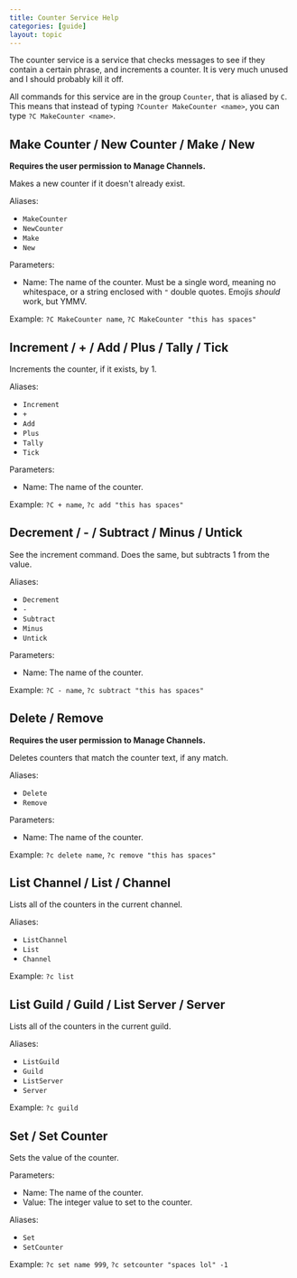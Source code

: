 ```yaml
---
title: Counter Service Help
categories: [guide]
layout: topic
---
```


The counter service is a service that checks messages to see if they contain a certain phrase, and increments a counter. It is very much unused and I should probably kill it off.

All commands for this service are in the group `Counter`, that is aliased by `C`. This means that instead of typing
`?Counter MakeCounter <name>`, you can type
`?C MakeCounter <name>`.

## Make Counter / New Counter / Make / New

**Requires the user permission to Manage Channels.**

Makes a new counter if it doesn't already exist.

Aliases:
 - `MakeCounter`
 - `NewCounter`
 - `Make`
 - `New`

Parameters:
 - Name: The name of the counter. Must be a single word, meaning no whitespace, or a string enclosed with `"` double quotes. Emojis *should* work, but YMMV.

Example: `?C MakeCounter name`, `?C MakeCounter "this has spaces"`

## Increment / + / Add / Plus / Tally / Tick

Increments the counter, if it exists, by 1.

Aliases:
 - `Increment`
 - `+`
 - `Add`
 - `Plus`
 - `Tally`
 - `Tick`

Parameters:
 - Name: The name of the counter.

 Example: `?C + name`, `?c add "this has spaces"`

## Decrement / - / Subtract / Minus / Untick

See the increment command. Does the same, but subtracts 1 from the value.

Aliases:
 - `Decrement`
 - `-`
 - `Subtract`
 - `Minus`
 - `Untick`

Parameters:
 - Name: The name of the counter.

 Example: `?C - name`, `?c subtract "this has spaces"`


## Delete / Remove

**Requires the user permission to Manage Channels.**

Deletes counters that match the counter text, if any match.

Aliases:
 - `Delete`
 - `Remove`

Parameters:
 - Name: The name of the counter.

Example: `?c delete name`, `?c remove "this has spaces"`

## List Channel / List / Channel

Lists all of the counters in the current channel.

Aliases:
 - `ListChannel`
 - `List`
 - `Channel`

Example: `?c list`

## List Guild / Guild / List Server / Server

Lists all of the counters in the current guild.

Aliases:
 - `ListGuild`
 - `Guild`
 - `ListServer`
 - `Server`

Example: `?c guild`

## Set / Set Counter

Sets the value of the counter.

Parameters:
 - Name: The name of the counter.
 - Value: The integer value to set to the counter.

Aliases:
 - `Set`
 - `SetCounter`

Example: `?c set name 999`, `?c setcounter "spaces lol" -1`
